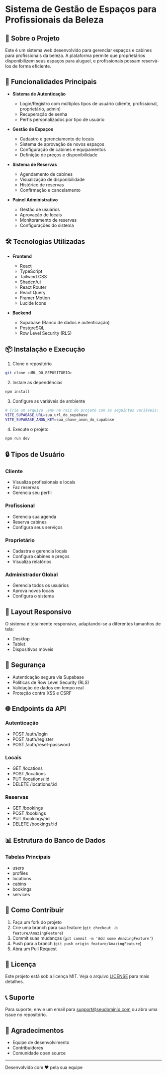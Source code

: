 
# Sistema de Gestão de Espaços para Profissionais da Beleza

## 📝 Sobre o Projeto

Este é um sistema web desenvolvido para gerenciar espaços e cabines para profissionais da beleza. A plataforma permite que proprietários disponibilizem seus espaços para aluguel, e profissionais possam reservá-los de forma eficiente.

## 🚀 Funcionalidades Principais

- **Sistema de Autenticação**
  - Login/Registro com múltiplos tipos de usuário (cliente, profissional, proprietário, admin)
  - Recuperação de senha
  - Perfis personalizados por tipo de usuário

- **Gestão de Espaços**
  - Cadastro e gerenciamento de locais
  - Sistema de aprovação de novos espaços
  - Configuração de cabines e equipamentos
  - Definição de preços e disponibilidade

- **Sistema de Reservas**
  - Agendamento de cabines
  - Visualização de disponibilidade
  - Histórico de reservas
  - Confirmação e cancelamento

- **Painel Administrativo**
  - Gestão de usuários
  - Aprovação de locais
  - Monitoramento de reservas
  - Configurações do sistema

## 🛠 Tecnologias Utilizadas

- **Frontend**
  - React
  - TypeScript
  - Tailwind CSS
  - Shadcn/ui
  - React Router
  - React Query
  - Framer Motion
  - Lucide Icons

- **Backend**
  - Supabase (Banco de dados e autenticação)
  - PostgreSQL
  - Row Level Security (RLS)

## 📦 Instalação e Execução

1. Clone o repositório
```bash
git clone <URL_DO_REPOSITÓRIO>
```

2. Instale as dependências
```bash
npm install
```

3. Configure as variáveis de ambiente
```bash
# Crie um arquivo .env na raiz do projeto com as seguintes variáveis:
VITE_SUPABASE_URL=sua_url_do_supabase
VITE_SUPABASE_ANON_KEY=sua_chave_anon_do_supabase
```

4. Execute o projeto
```bash
npm run dev
```

## 🔒 Tipos de Usuário

### Cliente
- Visualiza profissionais e locais
- Faz reservas
- Gerencia seu perfil

### Profissional
- Gerencia sua agenda
- Reserva cabines
- Configura seus serviços

### Proprietário
- Cadastra e gerencia locais
- Configura cabines e preços
- Visualiza relatórios

### Administrador Global
- Gerencia todos os usuários
- Aprova novos locais
- Configura o sistema

## 📱 Layout Responsivo

O sistema é totalmente responsivo, adaptando-se a diferentes tamanhos de tela:
- Desktop
- Tablet
- Dispositivos móveis

## 🔐 Segurança

- Autenticação segura via Supabase
- Políticas de Row Level Security (RLS)
- Validação de dados em tempo real
- Proteção contra XSS e CSRF

## 🌐 Endpoints da API

### Autenticação
- POST /auth/login
- POST /auth/register
- POST /auth/reset-password

### Locais
- GET /locations
- POST /locations
- PUT /locations/:id
- DELETE /locations/:id

### Reservas
- GET /bookings
- POST /bookings
- PUT /bookings/:id
- DELETE /bookings/:id

## 📊 Estrutura do Banco de Dados

### Tabelas Principais
- users
- profiles
- locations
- cabins
- bookings
- services

## 🤝 Como Contribuir

1. Faça um fork do projeto
2. Crie uma branch para sua feature (`git checkout -b feature/AmazingFeature`)
3. Commit suas mudanças (`git commit -m 'Add some AmazingFeature'`)
4. Push para a branch (`git push origin feature/AmazingFeature`)
5. Abra um Pull Request

## 📄 Licença

Este projeto está sob a licença MIT. Veja o arquivo [LICENSE](LICENSE) para mais detalhes.

## 📞 Suporte

Para suporte, envie um email para support@seudominio.com ou abra uma issue no repositório.

## 🎉 Agradecimentos

- Equipe de desenvolvimento
- Contribuidores
- Comunidade open source

---

Desenvolvido com ❤️ pela sua equipe

